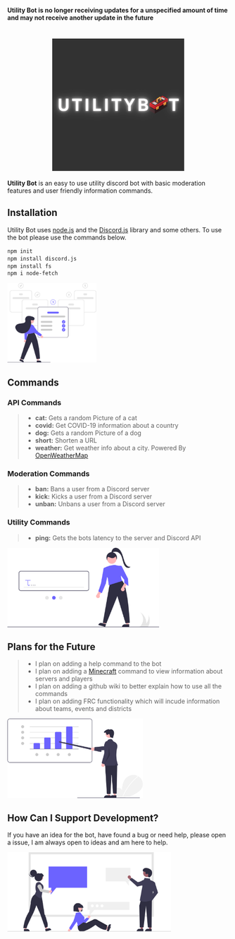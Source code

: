 **Utility Bot is no longer receiving updates for a unspecified amount of time and may not receive another update in the future**

<div align="center">
  <h1>
    <a href="https://github.com/LucasJoel1/UtilityBot" target="_blank">
      <img height="300" alt="UB" src="./resources/UtilityBotFull.svg" style="display: block; margin-left: auto; margin-right: auto;">
    </a>
  </h1>
</div>

**Utility Bot** is an easy to use utility discord bot with basic moderation features and user friendly information commands.


## Installation

Utility Bot uses [node.js](https://nodejs.org/en/) and the [Discord.js](https://discord.js.org) library and some others.  To use the bot please use the commands below.

```bash
npm init
npm install discord.js
npm install fs
npm i node-fetch
```

<img height="180" alt="install" src="./resources/install.svg">

## Commands

### API Commands

> - **cat:** Gets a random Picture of a cat <br />
> - **covid:** Get COVID-19 information about a country <br />
> - **dog:** Gets a random Picture of a dog <br />
> - **short:** Shorten a URL <br />
> - **weather:** Get weather info about a city. Powered By [OpenWeatherMap](https://openweathermap.org/) <br />

### Moderation Commands

> - **ban:** Bans a user from a Discord server <br />
> - **kick:** Kicks a user from a Discord server <br />
> - **unban:** Unbans a user from a Discord server <br />

### Utility Commands

> - **ping:** Gets the bots latency to the server and Discord API <br />

<img height="180" alt="commands" src="./resources/commands.svg">

## Plans for the Future

> - I plan on adding a help command to the bot <br />
> - I plan on adding a [Minecraft](https://minecraft.net) command to view information about servers and players <br />
> - I plan on adding a github wiki to better explain how to use all the commands <br />
> - I plan on adding FRC functionality which will incude information about teams, events and districts

<img height="180" alt="plans" src="./resources/plans.svg">

## How Can I Support Development?

If you have an idea for the bot, have found a bug or need help, please open a issue, I am always open to ideas and am here to help.

<img height="180" alt="support" src="./resources/support.svg">
